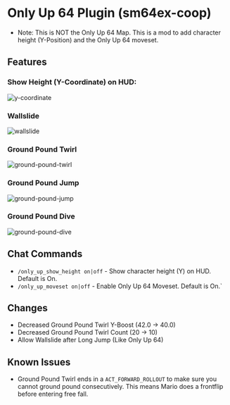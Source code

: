 # Only Up 64 Plugin (sm64ex-coop)

* Note: This is NOT the Only Up 64 Map. This is a mod to add character height (Y-Position) and the Only Up 64 moveset.

## Features

### Show Height (Y-Coordinate) on HUD:

![y-coordinate](./resources/y-coordinate.gif)

### Wallslide

![wallslide](./resources/wallslide.gif)

### Ground Pound Twirl

![ground-pound-twirl](./resources/ground-pound-twirl.gif)

### Ground Pound Jump

![ground-pound-jump](./resources/ground-pound-jump.gif)

### Ground Pound Dive

![ground-pound-dive](./resources/ground-pound-dive.gif)

## Chat Commands

* `/only_up_show_height on|off` - Show character height (Y) on HUD. Default is On.
* `/only_up_moveset on|off` - Enable Only Up 64 Moveset. Default is On.`

## Changes

* Decreased Ground Pound Twirl Y-Boost (42.0 -> 40.0)
* Decreased Ground Pound Twirl Count (20 -> 10)
* Allow Wallslide after Long Jump (Like Only Up 64)

## Known Issues

* Ground Pound Twirl ends in a `ACT_FORWARD_ROLLOUT` to make sure you cannot ground pound consecutively. This means Mario
  does a frontflip before entering free fall.
